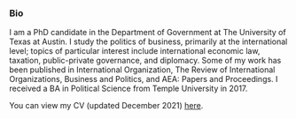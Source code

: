 ---
---


### Bio

I am a PhD candidate in the Department of Government at The University of Texas at Austin. I study the politics of business, primarily at the international level; topics of particular interest include international economic law, taxation, public-private governance, and diplomacy. Some of my work has been published in International Organization, The Review of International Organizations, Business and Politics, and AEA: Papers and Proceedings. I received a BA in Political Science from Temple University in 2017.

You can view my CV (updated December 2021) [here](assets/Thrall_CV_Dec6_2021.pdf).
